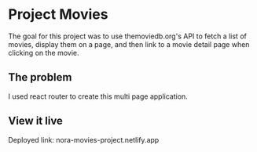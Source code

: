 # Project Movies

The goal for this project was to use themoviedb.org's API to fetch a list of movies, display them on a page, and then link to a movie detail page when clicking on the movie.

## The problem

I used react router to create this multi page application.

## View it live

Deployed link: nora-movies-project.netlify.app